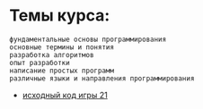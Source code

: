 # Темы курса:
```
фундаментальные основы программирования
основные термины и понятия
разработка алгоритмов
опыт разработки
написание простых программ
различные языки и направления программирования

```


* [исходный код игры 21](https://github.com/tsvetkovpro/js/tree/master/cources/others/geekbrains/)









